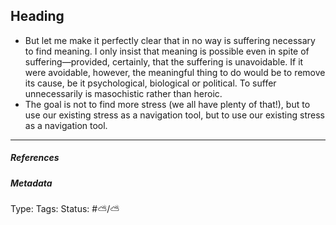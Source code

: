 ## Heading

* But let me make it perfectly clear that in no way is suffering necessary to find meaning. I only insist that meaning is possible even in spite of suffering—provided, certainly, that the suffering is unavoidable. If it were avoidable, however, the meaningful thing to do would be to remove its cause, be it psychological, biological or political. To suffer unnecessarily is masochistic rather than heroic.
* The goal is not to find more stress (we all have plenty of that!), but to use our existing stress as a navigation tool, but to use our existing stress as a navigation tool.

---

##### References

##### Metadata

Type: 
Tags:
Status: #⛅️/⛅️
